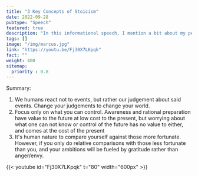 ```yaml
---
title: "3 Key Concepts of Stoicism"
date: 2022-09-28
pubtype: "Speech"
featured: true
description: "In this informational speech, I mention a bit about my personal stoicism journey and discuss 3 of the 9 most important concepts mentioned in David Godine's 'The Practicing Stoic'"
tags: []
image: "/img/marcus.jpg"
link: "https://youtu.be/Fj30X7LKpqk"
fact: ""
weight: 400
sitemap:
  priority : 0.8
---
```


Summary:
1. We humans react not to events, but rather our judgement about said events. Change your judgements to change your world.
2. Focus only on what you can control. Awareness and rational preparation have value to the future at low cost to the present, but worrying about what one can not know or control of the future has no value to either, and comes at the cost of the present
3. It's human nature to compare yourself against those more fortunate. However, if you only do relative comparisons with those less fortunate than you, and your ambitions will be fueled by gratitude rather than anger/envy.

{{< youtube id="Fj30X7LKpqk" t="80" width="600px" >}}
